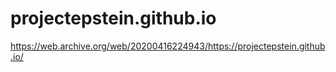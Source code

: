 # projectepstein.github.io

https://web.archive.org/web/20200416224943/https://projectepstein.github.io/
